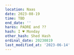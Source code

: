 ```yaml
---
location: Naas
date: 2023-08-19
time: TBD
end_date: ''
hares: PADRE and ??
hash: I ♥ Monday
other_hash: Shed Hash
ordinal_date: 20230819
last_modified_at: '2023-06-14'
---
```


